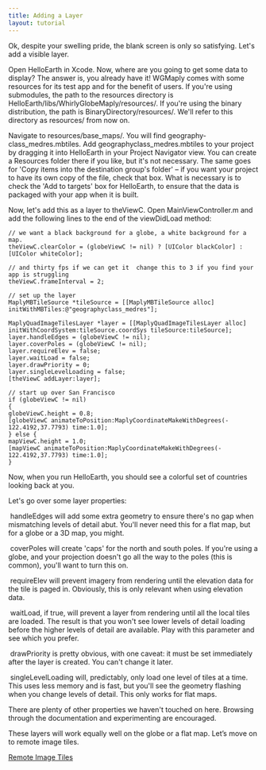 ```yaml
---
title: Adding a Layer
layout: tutorial
---
```


Ok, despite your swelling pride, the blank screen is only so satisfying. Let's add a visible layer.

Open HelloEarth in Xcode. Now, where are you going to get some data to display? The answer is, you already have it! WG­Maply comes with some resources for its test app and for the benefit of users. If you're using submodules, the path to the resources directory is HelloEarth/libs/WhirlyGlobe­Maply/resources/. If you're using the binary distribution, the path is BinaryDirectory/resources/. We'll refer to this directory as resources/ from now on.

Navigate to resources/base_maps/. You will find geography­class_medres.mbtiles. Add geography­class_medres.mbtiles to your project by dragging it into HelloEarth in your Project Navigator view. You can create a Resources folder there if you like, but it's not necessary. The same goes for 'Copy items into the destination group's folder' – if you want your project to have its own copy of the file, check that box. What is necessary is to check the 'Add to targets' box for HelloEarth, to ensure that the data is packaged with your app when it is built.


Now, let's add this as a layer to theViewC. Open MainViewController.m and add the following lines to the end of the viewDidLoad method:

~~~objc
// we want a black background for a globe, a white background for a map.
theViewC.clearColor = (globeViewC != nil) ? [UIColor blackColor] : [UIColor whiteColor];

// and thirty fps if we can get it ­ change this to 3 if you find your app is struggling
theViewC.frameInterval = 2;

// set up the layer
MaplyMBTileSource *tileSource = [[MaplyMBTileSource alloc]
initWithMBTiles:@"geography­class_medres"];

MaplyQuadImageTilesLayer *layer = [[MaplyQuadImageTilesLayer alloc]
initWithCoordSystem:tileSource.coordSys tileSource:tileSource];
layer.handleEdges = (globeViewC != nil);
layer.coverPoles = (globeViewC != nil);
layer.requireElev = false;
layer.waitLoad = false;
layer.drawPriority = 0;
layer.singleLevelLoading = false;
[theViewC addLayer:layer];

// start up over San Francisco
if (globeViewC != nil)
{
globeViewC.height = 0.8;
[globeViewC animateToPosition:MaplyCoordinateMakeWithDegrees(­122.4192,37.7793) time:1.0];
} else {
mapViewC.height = 1.0;
[mapViewC animateToPosition:MaplyCoordinateMakeWithDegrees(­122.4192,37.7793) time:1.0];
}
~~~

Now, when you run HelloEarth, you should see a colorful set of countries looking back at you.

Let's go over some layer properties:

­ handleEdges will add some extra geometry to ensure there's no gap when mismatching levels of detail abut. You'll never need this for a flat map, but for a globe or a 3D map, you might.

­ coverPoles will create 'caps' for the north and south poles. If you're using a globe, and your projection doesn't go all the way to the poles (this is common), you'll want to turn this on.

­ requireElev will prevent imagery from rendering until the elevation data for the tile is paged in. Obviously, this is only relevant when using elevation data.

­ waitLoad, if true, will prevent a layer from rendering until all the local tiles are loaded. The result is that you won't see lower levels of detail loading before the higher levels of detail are available. Play with this parameter and see which you prefer.

­ drawPriority is pretty obvious, with one caveat: it must be set immediately after the layer is created. You can't change it later.

­ singleLevelLoading will, predictably, only load one level of tiles at a time. This uses less memory and is fast, but you'll see the geometry flashing when you change levels of detail. This only works for flat maps.

There are plenty of other properties we haven't touched on here. Browsing through the documentation and experimenting are encouraged.

These layers will work equally well on the globe or a flat map.  Let’s move on to remote image tiles.

[Remote Image Tiles](remote_image_tiles.html)
